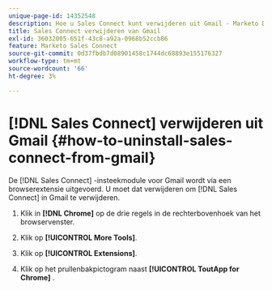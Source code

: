 ```yaml
---
unique-page-id: 14352548
description: Hoe u Sales Connect kunt verwijderen uit Gmail - Marketo Docs - Productdocumentatie
title: Sales Connect verwijderen van Gmail
exl-id: 36032005-651f-43c8-a92a-0968b52ccb86
feature: Marketo Sales Connect
source-git-commit: 0d37fbdb7d08901458c1744dc68893e155176327
workflow-type: tm+mt
source-wordcount: '66'
ht-degree: 3%

---
```


# [!DNL Sales Connect] verwijderen uit Gmail {#how-to-uninstall-sales-connect-from-gmail}

De [!DNL Sales Connect] -insteekmodule voor Gmail wordt via een browserextensie uitgevoerd. U moet dat verwijderen om [!DNL Sales Connect] in Gmail te verwijderen.

1. Klik in **[!DNL Chrome]** op de drie regels in de rechterbovenhoek van het browservenster.

1. Klik op **[!UICONTROL More Tools]**.

1. Klik op **[!UICONTROL Extensions]**.

1. Klik op het prullenbakpictogram naast **[!UICONTROL ToutApp for Chrome]** .
